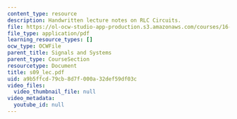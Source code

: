 ```yaml
---
content_type: resource
description: Handwritten lecture notes on RLC Circuits.
file: https://ol-ocw-studio-app-production.s3.amazonaws.com/courses/16-01-unified-engineering-i-ii-iii-iv-fall-2005-spring-2006/a9b5ffcd79cb8d7f000a32def59df03c_s09_lec.pdf
file_type: application/pdf
learning_resource_types: []
ocw_type: OCWFile
parent_title: Signals and Systems
parent_type: CourseSection
resourcetype: Document
title: s09_lec.pdf
uid: a9b5ffcd-79cb-8d7f-000a-32def59df03c
video_files:
  video_thumbnail_file: null
video_metadata:
  youtube_id: null
---
```


